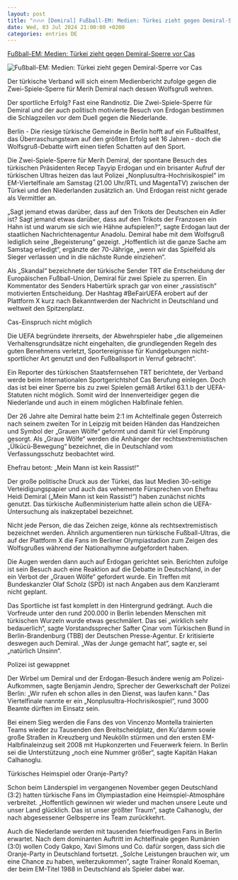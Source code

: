 ```yaml
---
layout: post
title: "🔥🔥🔥 [Demiral] Fußball-EM: Medien: Türkei zieht gegen Demiral-Sperre vor Cas"
date: Wed, 03 Jul 2024 21:00:00 +0200
categories: entries DE
---
```

[Fußball-EM: Medien: Türkei zieht gegen Demiral-Sperre vor Cas](https://www.mz.de/sport/fussball-em/medien-turkei-zieht-gegen-demiral-sperre-vor-cas-3876161)

![Fußball-EM: Medien: Türkei zieht gegen Demiral-Sperre vor Cas](https://bmg-images.forward-publishing.io/2024/07/05/a15bede7-3a14-4b9c-8458-bba6e3809353.jpeg?rect=0%2C107%2C2048%2C1152&w=1024)

Der türkische Verband will sich einem Medienbericht zufolge gegen die Zwei-Spiele-Sperre für Merih Demiral nach dessen Wolfsgruß wehren.

Der sportliche Erfolg? Fast eine Randnotiz. Die Zwei-Spiele-Sperre für Demiral und der auch politisch motivierte Besuch von Erdogan bestimmen die Schlagzeilen vor dem Duell gegen die Niederlande.

Berlin - Die riesige türkische Gemeinde in Berlin hofft auf ein Fußballfest, das Überraschungsteam auf den größten Erfolg seit 16 Jahren - doch die Wolfsgruß-Debatte wirft einen tiefen Schatten auf den Sport.

Die Zwei-Spiele-Sperre für Merih Demiral, der spontane Besuch des türkischen Präsidenten Recep Tayyip Erdogan und ein brisanter Aufruf der türkischen Ultras heizen das laut Polizei „Nonplusultra-Hochrisikospiel“ im EM-Viertelfinale am Samstag (21.00 Uhr/RTL und MagentaTV) zwischen der Türkei und den Niederlanden zusätzlich an. Und Erdogan reist nicht gerade als Vermittler an.

„Sagt jemand etwas darüber, dass auf den Trikots der Deutschen ein Adler ist? Sagt jemand etwas darüber, dass auf den Trikots der Franzosen ein Hahn ist und warum sie sich wie Hähne aufspielen?“, sagte Erdogan laut der staatlichen Nachrichtenagentur Anadolu. Demiral habe mit dem Wolfsgruß lediglich seine „Begeisterung“ gezeigt. „Hoffentlich ist die ganze Sache am Samstag erledigt“, ergänzte der 70-Jährige, „wenn wir das Spielfeld als Sieger verlassen und in die nächste Runde einziehen“.

Als „Skandal“ bezeichnete der türkische Sender TRT die Entscheidung der Europäischen Fußball-Union, Demiral für zwei Spiele zu sperren. Ein Kommentator des Senders Habertürk sprach gar von einer „rassistisch“ motivierten Entscheidung. Der Hashtag #BeFairUEFA erobert auf der Plattform X kurz nach Bekanntwerden der Nachricht in Deutschland und weltweit den Spitzenplatz.

Cas-Einspruch nicht möglich

Die UEFA begründete ihrerseits, der Abwehrspieler habe „die allgemeinen Verhaltensgrundsätze nicht eingehalten, die grundlegenden Regeln des guten Benehmens verletzt, Sportereignisse für Kundgebungen nicht-sportlicher Art genutzt und den Fußballsport in Verruf gebracht“.

Ein Reporter des türkischen Staatsfernsehen TRT berichtete, der Verband werde beim Internationalen Sportgerichtshof Cas Berufung einlegen. Doch das ist bei einer Sperre bis zu zwei Spielen gemäß Artikel 63.1.b der UEFA-Statuten nicht möglich. Somit wird der Innenverteidiger gegen die Niederlande und auch in einem möglichen Halbfinale fehlen.

Der 26 Jahre alte Demiral hatte beim 2:1 im Achtelfinale gegen Österreich nach seinem zweiten Tor in Leipzig mit beiden Händen das Handzeichen und Symbol der „Grauen Wölfe“ geformt und damit für viel Empörung gesorgt. Als „Graue Wölfe“ werden die Anhänger der rechtsextremistischen „Ülkücü-Bewegung“ bezeichnet, die in Deutschland vom Verfassungsschutz beobachtet wird.

Ehefrau betont: „Mein Mann ist kein Rassist!“

Der große politische Druck aus der Türkei, das laut Medien 30-seitige Verteidigungspapier und auch das vehemente Fürsprechen von Ehefrau Heidi Demiral („Mein Mann ist kein Rassist!“) haben zunächst nichts genutzt. Das türkische Außenministerium hatte allein schon die UEFA-Untersuchung als inakzeptabel bezeichnet.

Nicht jede Person, die das Zeichen zeige, könne als rechtsextremistisch bezeichnet werden. Ähnlich argumentieren nun türkische Fußball-Ultras, die auf der Plattform X die Fans im Berliner Olympiastadion zum Zeigen des Wolfsgrußes während der Nationalhymne aufgefordert haben.

Die Augen werden dann auch auf Erdogan gerichtet sein. Berichten zufolge ist sein Besuch auch eine Reaktion auf die Debatte in Deutschland, in der ein Verbot der „Grauen Wölfe“ gefordert wurde. Ein Treffen mit Bundeskanzler Olaf Scholz (SPD) ist nach Angaben aus dem Kanzleramt nicht geplant.

Das Sportliche ist fast komplett in den Hintergrund gedrängt. Auch die Vorfreude unter den rund 200.000 in Berlin lebenden Menschen mit türkischen Wurzeln wurde etwas geschmälert. Das sei „wirklich sehr bedauerlich“, sagte Vorstandssprecher Safter Çinar vom Türkischen Bund in Berlin-Brandenburg (TBB) der Deutschen Presse-Agentur. Er kritisierte deswegen auch Demiral. „Was der Junge gemacht hat“, sagte er, sei „natürlich Unsinn“.

Polizei ist gewappnet

Der Wirbel um Demiral und der Erdogan-Besuch ändere wenig am Polizei-Aufkommen, sagte Benjamin Jendro, Sprecher der Gewerkschaft der Polizei Berlin: „Wir rufen eh schon alles in den Dienst, was laufen kann.“ Das Viertelfinale nannte er ein „Nonplusultra-Hochrisikospiel“, rund 3000 Beamte dürften im Einsatz sein.

Bei einem Sieg werden die Fans des von Vincenzo Montella trainierten Teams wieder zu Tausenden den Breitscheidplatz, den Ku'damm sowie große Straßen in Kreuzberg und Neukölln stürmen und den ersten EM-Halbfinaleinzug seit 2008 mit Hupkonzerten und Feuerwerk feiern. In Berlin sei die Unterstützung „noch eine Nummer größer“, sagte Kapitän Hakan Calhanoglu.

Türkisches Heimspiel oder Oranje-Party?

Schon beim Länderspiel im vergangenen November gegen Deutschland (3:2) hatten türkische Fans im Olympiastadion eine Heimspiel-Atmosphäre verbreitet. „Hoffentlich gewinnen wir wieder und machen unsere Leute und unser Land glücklich. Das ist unser größter Traum“, sagte Calhanoglu, der nach abgesessener Gelbsperre ins Team zurückkehrt.

Auch die Niederlande werden mit tausenden feierfreudigen Fans in Berlin erwartet. Nach dem dominanten Auftritt im Achtelfinale gegen Rumänien (3:0) wollen Cody Gakpo, Xavi Simons und Co. dafür sorgen, dass sich die Oranje-Party in Deutschland fortsetzt. „Solche Leistungen brauchen wir, um eine Chance zu haben, weiterzukommen“, sagte Trainer Ronald Koeman, der beim EM-Titel 1988 in Deutschland als Spieler dabei war.

